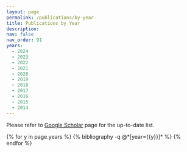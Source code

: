 ```yaml
---
layout: page
permalink: /publications/by-year
title: Publications by Year
description: 
nav: false
nav_order: 91
years:
  - 2024
  - 2023
  - 2022
  - 2021
  - 2020
  - 2019
  - 2018
  - 2017
  - 2016
  - 2015
  - 2014
---
```


<!-- _pages/publications.md -->

<!-- Bibsearch Feature -->

Please refer to [Google Scholar](https://scholar.google.com/citations?user=RPmhP24AAAAJ&hl=en&oi=ao) page for the up-to-date list.

<!-- {% include bib_search.liquid %} -->
<div class="publications">
  {% for y in page.years %}
    {% bibliography -q @*[year={{y}}]* %}
  {% endfor %}
</div>